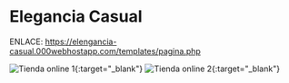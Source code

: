 # Elegancia Casual
ENLACE: https://elengancia-casual.000webhostapp.com/templates/pagina.php

![Tienda online 1](https://github.com/Anconita/Proyectos/assets/99112245/2b90fbce-0b9f-4542-90da-65a7c1e834bd){:target="_blank"}
![Tienda online 2](https://github.com/Anconita/Proyectos/assets/99112245/bea41ce7-5936-4009-a644-a0ca78d7b2e5){:target="_blank"}
